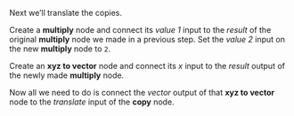 Next we’ll translate the copies.

Create a **multiply** node and connect its _value 1_ input to the _result_ of the original **multiply** node we made in a previous step. Set the _value 2_ input on the new **multiply** node to `2`.

Create an **xyz to vector** node and connect its _x_ input to the _result_ output of the newly made **multiply** node.

Now all we need to do is connect the _vector_ output of that **xyz to vector** node to the _translate_ input of the **copy** node.